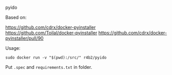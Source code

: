 pyido

Based on:

https://github.com/cdrx/docker-pyinstaller  
https://github.com/Toilal/docker-pyinstaller
https://github.com/cdrx/docker-pyinstaller/pull/90

Usage:
```
sudo docker run -v "$(pwd):/src/" r4b2/pyido
```
Put `.spec` and `requirements.txt` in folder.
